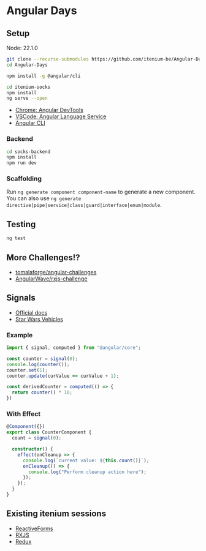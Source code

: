 Angular Days
============

## Setup

Node: 22.1.0

```sh
git clone --recurse-submodules https://github.com/itenium-be/Angular-Days
cd Angular-Days

npm install -g @angular/cli

cd itenium-socks
npm install
ng serve --open
```

- [Chrome: Angular DevTools](https://chrome.google.com/webstore/detail/angular-developer-tools/ienfalfjdbdpebioblfackkekamfmbnh)
- [VSCode: Angular Language Service](https://marketplace.visualstudio.com/items?itemName=Angular.ng-template)
- [Angular CLI](https://github.com/angular/angular-cli)


### Backend

```sh
cd socks-backend
npm install
npm run dev
```


### Scaffolding

Run `ng generate component component-name` to generate a new component. You can also use `ng generate directive|pipe|service|class|guard|interface|enum|module`.


## Testing

```sh
ng test
```


## More Challenges!?

- [tomalaforge/angular-challenges](https://github.com/tomalaforge/angular-challenges)
- [AngularWave/rxjs-challenge](https://github.com/AngularWave/rxjs-challenge)

## Signals

- [Official docs](https://angular.dev/guide/signals)
- [Star Wars Vehicles](https://github.com/DeborahK/Angular-Signals)

### Example

```ts
import { signal, computed } from "@angular/core";

const counter = signal(0);
console.log(counter());
counter.set(1);
counter.update(curValue => curValue + 1);

const derivedCounter = computed(() => {
  return counter() * 10;
})
```

### With Effect

```ts
@Component({})
export class CounterComponent {
  count = signal(0);

  constructor() {
    effect(onCleanup => {
      console.log(`current value: ${this.count()}`);
      onCleanup(() => {
        console.log("Perform cleanup action here");
      });
    });
  }
}
```


## Existing itenium sessions

- [ReactiveForms](https://github.com/itenium-be/angular-reactive-forms)
- [RXJS](https://github.com/itenium-be/RXJS)
- [Redux](https://github.com/itenium-be/Redux)
